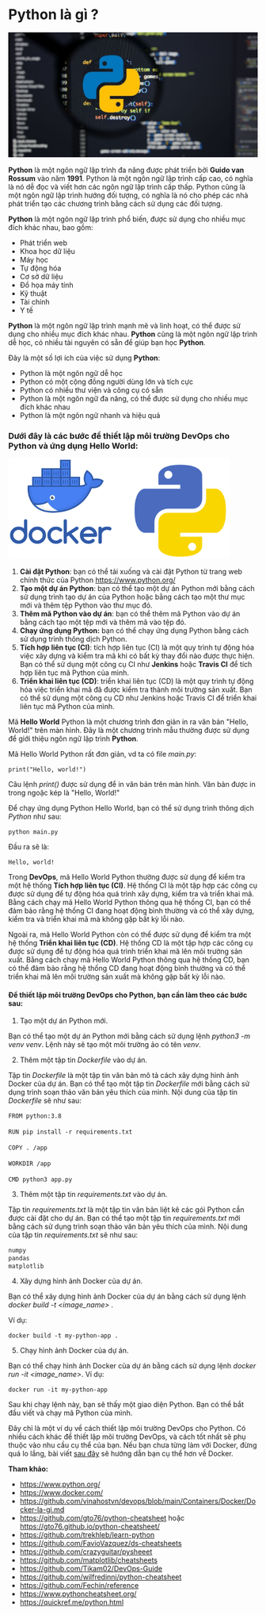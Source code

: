 # Python là gì ?

![img](../../Image/python.jpg)

**Python** là một ngôn ngữ lập trình đa năng được phát triển bởi **Guido van Rossum** vào năm **1991**. Python là một ngôn ngữ lập trình cấp cao, có nghĩa là nó dễ đọc và viết hơn các ngôn ngữ lập trình cấp thấp. Python cũng là một ngôn ngữ lập trình hướng đối tượng, có nghĩa là nó cho phép các nhà phát triển tạo các chương trình bằng cách sử dụng các đối tượng.

**Python** là một ngôn ngữ lập trình phổ biến, được sử dụng cho nhiều mục đích khác nhau, bao gồm:

- Phát triển web
- Khoa học dữ liệu
- Máy học
- Tự động hóa
- Cơ sở dữ liệu
- Đồ họa máy tính
- Kỹ thuật
- Tài chính
- Y tế

**Python** là một ngôn ngữ lập trình mạnh mẽ và linh hoạt, có thể được sử dụng cho nhiều mục đích khác nhau. **Python** cũng là một ngôn ngữ lập trình dễ học, có nhiều tài nguyên có sẵn để giúp bạn học **Python**.

Đây là một số lợi ích của việc sử dụng **Python**:

- Python là một ngôn ngữ dễ học
- Python có một cộng đồng người dùng lớn và tích cực
- Python có nhiều thư viện và công cụ có sẵn
- Python là một ngôn ngữ đa năng, có thể được sử dụng cho nhiều mục đích khác nhau
- Python là một ngôn ngữ nhanh và hiệu quả

### Dưới đây là các bước để thiết lập môi trường DevOps cho Python và ứng dụng **Hello World**:

![img](../../Image/docker-python.png)

1. **Cài đặt Python**: bạn có thể tải xuống và cài đặt Python từ trang web chính thức của Python https://www.python.org/
2. **Tạo một dự án Python**: bạn có thể tạo một dự án Python mới bằng cách sử dụng trình tạo dự án của Python hoặc bằng cách tạo một thư mục mới và thêm tệp Python vào thư mục đó.
3. **Thêm mã Python vào dự án**: bạn có thể thêm mã Python vào dự án bằng cách tạo một tệp mới và thêm mã vào tệp đó.
4. **Chạy ứng dụng Python:** bạn có thể chạy ứng dụng Python bằng cách sử dụng trình thông dịch Python.
5. **Tích hợp liên tục (CI)**:  tích hợp liên tục (CI) là một quy trình tự động hóa việc xây dựng và kiểm tra mã khi có bất kỳ thay đổi nào được thực hiện. Bạn có thể sử dụng một công cụ CI như **Jenkins** hoặc **Travis CI** để tích hợp liên tục mã Python của mình.
6. **Triển khai liên tục (CD)**: triển khai liên tục (CD) là một quy trình tự động hóa việc triển khai mã đã được kiểm tra thành môi trường sản xuất. Bạn có thể sử dụng một công cụ CD như Jenkins hoặc Travis CI để triển khai liên tục mã Python của mình.

Mã **Hello World** Python là một chương trình đơn giản in ra văn bản "Hello, World!" trên màn hình. Đây là một chương trình mẫu thường được sử dụng để giới thiệu ngôn ngữ lập trình **Python**.

Mã Hello World Python rất đơn giản, vd ta có file *main.py*:

    print("Hello, world!")

Câu lệnh *print()* được sử dụng để in văn bản trên màn hình. Văn bản được in trong ngoặc kép là "Hello, World!"

Để chạy ứng dụng Python Hello World, bạn có thể sử dụng trình thông dịch *Python* như sau:

    python main.py

Đầu ra sẽ là:

    Hello, world!

Trong **DevOps**, mã Hello World Python thường được sử dụng để kiểm tra một hệ thống **Tích hợp liên tục (CI)**. Hệ thống CI là một tập hợp các công cụ được sử dụng để tự động hóa quá trình xây dựng, kiểm tra và triển khai mã. Bằng cách chạy mã Hello World Python thông qua hệ thống CI, bạn có thể đảm bảo rằng hệ thống CI đang hoạt động bình thường và có thể xây dựng, kiểm tra và triển khai mã mà không gặp bất kỳ lỗi nào.

Ngoài ra, mã Hello World Python còn có thể được sử dụng để kiểm tra một hệ thống **Triển khai liên tục (CD)**. Hệ thống CD là một tập hợp các công cụ được sử dụng để tự động hóa quá trình triển khai mã lên môi trường sản xuất. Bằng cách chạy mã Hello World Python thông qua hệ thống CD, bạn có thể đảm bảo rằng hệ thống CD đang hoạt động bình thường và có thể triển khai mã lên môi trường sản xuất mà không gặp bất kỳ lỗi nào.

#### Để thiết lập môi trường DevOps cho Python, bạn cần làm theo các bước sau:

1. Tạo một dự án Python mới.

Bạn có thể tạo một dự án Python mới bằng cách sử dụng lệnh *python3 -m venv venv*. Lệnh này sẽ tạo một môi trường ảo có tên *venv*.

2. Thêm một tập tin *Dockerfile* vào dự án.

Tập tin *Dockerfile* là một tập tin văn bản mô tả cách xây dựng hình ảnh Docker của dự án. Bạn có thể tạo một tập tin *Dockerfile* mới bằng cách sử dụng trình soạn thảo văn bản yêu thích của mình. Nội dung của tập tin *Dockerfile* sẽ như sau:

    FROM python:3.8

    RUN pip install -r requirements.txt

    COPY . /app

    WORKDIR /app

    CMD python3 app.py

3. Thêm một tập tin *requirements.txt* vào dự án.

Tập tin *requirements.txt* là một tập tin văn bản liệt kê các gói Python cần được cài đặt cho dự án. Bạn có thể tạo một tập tin *requirements.txt* mới bằng cách sử dụng trình soạn thảo văn bản yêu thích của mình. Nội dung của tập tin *requirements.txt* sẽ như sau:

    numpy
    pandas
    matplotlib

4. Xây dựng hình ảnh Docker của dự án.

Bạn có thể xây dựng hình ảnh Docker của dự án bằng cách sử dụng lệnh *docker build -t <image_name> .*

Ví dụ:

    docker build -t my-python-app .

5. Chạy hình ảnh Docker của dự án.

Bạn có thể chạy hình ảnh Docker của dự án bằng cách sử dụng lệnh *docker run -it <image_name>*. Ví dụ:

    docker run -it my-python-app

Sau khi chạy lệnh này, bạn sẽ thấy một giao diện Python. Bạn có thể bắt đầu viết và chạy mã Python của mình.

Đây chỉ là một ví dụ về cách thiết lập môi trường DevOps cho Python. Có nhiều cách khác để thiết lập môi trường DevOps, và cách tốt nhất sẽ phụ thuộc vào nhu cầu cụ thể của bạn. Nếu bạn chưa từng làm với Docker, đừng quá lo lắng, bài viết [sau đây](/Containers/Docker/Docker-la-gi.md) sẽ hướng dẫn bạn cụ thể hơn về Docker.

**Tham khảo:**

- https://www.python.org/
- https://www.docker.com/
- https://github.com/vinahostvn/devops/blob/main/Containers/Docker/Docker-la-gi.md
- https://github.com/gto76/python-cheatsheet hoặc https://gto76.github.io/python-cheatsheet/
- https://github.com/trekhleb/learn-python
- https://github.com/FavioVazquez/ds-cheatsheets
- https://github.com/crazyguitar/pysheeet
- https://github.com/matplotlib/cheatsheets
- https://github.com/Tikam02/DevOps-Guide
- https://github.com/wilfredinni/python-cheatsheet
- https://github.com/Fechin/reference
- https://www.pythoncheatsheet.org/
- https://quickref.me/python.html